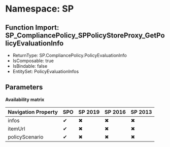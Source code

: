 # Namespace: SP

## Function Import: SP_CompliancePolicy_SPPolicyStoreProxy_GetPolicyEvaluationInfo

- ReturnType: SP.CompliancePolicy.PolicyEvaluationInfo
- IsComposable: true
- IsBindable: false
- EntitySet: PolicyEvaluationInfos

## Parameters

**Availability matrix**

Navigation Property | SPO | SP 2019 | SP 2016 | SP 2013
----------|-----|---------|---------|--------
infos | ✔ | ✖ | ✖ | ✖
itemUrl | ✔ | ✖ | ✖ | ✖
policyScenario | ✔ | ✖ | ✖ | ✖
